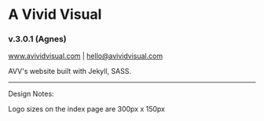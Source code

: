 # A Vivid Visual
### v.3.0.1 (Agnes)

www.avividvisual.com | hello@avividvisual.com

AVV's website built with Jekyll, SASS.


---
Design Notes:

Logo sizes on the index page are 300px x 150px
